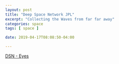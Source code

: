 ```yaml
---
layout: post
title: "Deep Space Network JPL"
excerpt: "Collecting the Waves from far far away"
categories: space
tags: [ space ]

date: 2019-04-17T08:08:50-04:00

---
```


[DSN - Eyes](https://eyes.nasa.gov/dsn/dsn.html)
